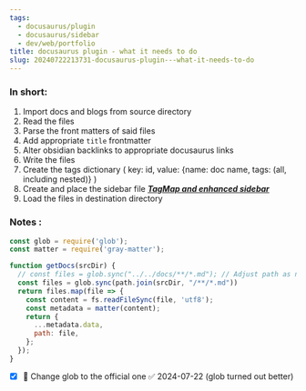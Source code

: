 ```yaml
---
tags:
  - docusaurus/plugin
  - docusaurus/sidebar
  - dev/web/portfolio
title: docusaurus plugin - what it needs to do
slug: 20240722213731-docusaurus-plugin---what-it-needs-to-do
---
```


### In short: 
1. Import docs and blogs from source directory
2. Read the files
3. Parse the front matters of said files
4. Add appropriate `title` frontmatter
5. Alter obsidian backlinks to appropriate docusaurus links
6. Write the files
7. Create the tags dictionary ( key: id, value: {name: doc name, tags: (all, including nested)} )
8. Create and place the sidebar file ***[TagMap and enhanced sidebar](/docs/20240724133308-tagmap-and-enhanced-sidebar)***
9. Load the files in destination directory


### Notes :
```js
const glob = require('glob');
const matter = require('gray-matter');

function getDocs(srcDir) {
  // const files = glob.sync("../../docs/**/*.md"); // Adjust path as necessary
  const files = glob.sync(path.join(srcDir, "/**/*.md"))
  return files.map(file => {
    const content = fs.readFileSync(file, 'utf8');
    const metadata = matter(content);
    return {
      ...metadata.data,
      path: file, 
    };
  });
}
```
- [x] 🔺 Change glob to the official one ✅ 2024-07-22 (glob turned out better)

